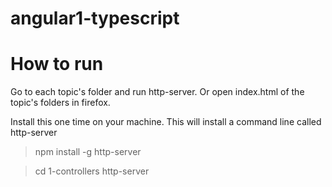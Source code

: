 # angular1-typescript

# How to run

Go to each topic's folder and run http-server. Or open index.html of the topic's folders in firefox. 

Install this one time on your machine. This will install a command line called http-server
> npm install -g http-server


> cd 1-controllers
> http-server

